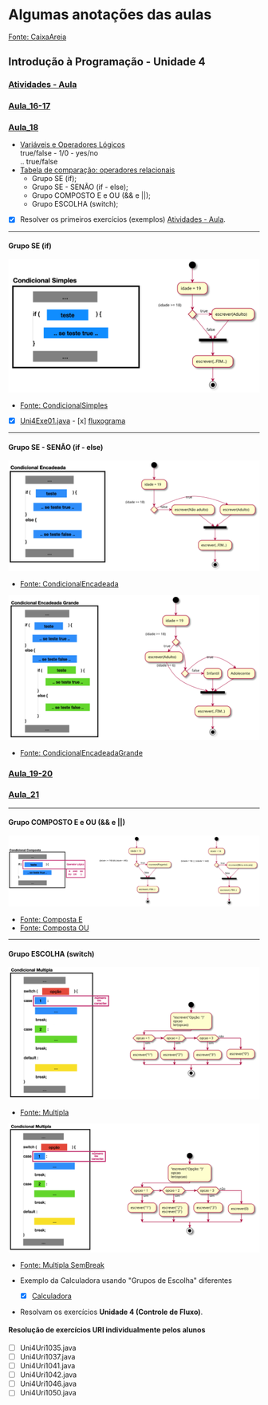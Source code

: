 <!--  FIXME:
### [Aula_13](./aulaAnotacoes.md#Aula_13 "	21-03-2022	segunda	")	21-03-2022	segunda
### [Aula_14](./aulaAnotacoes.md#Aula_14 "	23-03-2022	quarta		23-03-2022	quarta
### [Aula_15](./aulaAnotacoes.md#Aula_15 "	23-03-2022	quarta	")	23-03-2022	quarta
### [Aula_16](./aulaAnotacoes.md#Aula_16 “	28-03-2022	segunda	")	28-03-2022	segunda
### [Aula_17](./aulaAnotacoes.md#Aula_17 “	30-03-2022	quarta		30-03-2022	quarta
### [Aula_18](./aulaAnotacoes.md#Aula_18 "	30-03-2022	quarta	")	30-03-2022	quarta
### [Aula_19](./aulaAnotacoes.md#Aula_19 "	04-04-2022	segunda	")	04-04-2022	segunda
### [Aula_20](./aulaAnotacoes.md#Aula_20 "	06-04-2022	quarta		06-04-2022	quarta
### [Aula_21](./aulaAnotacoes.md#Aula_21 "	06-04-2022	quarta	")	06-04-2022	quarta
-->

# Algumas anotações das aulas

[Fonte: CaixaAreia](./src/CaixaAreia.java "Fonte: CaixaAreia")  

## Introdução à Programação - Unidade 4

### [Atividades - Aula](./atividadeAula.md "Atividades - Aula")  

### [Aula_16-17](../cronograma.md#Aula_16-17)

### [Aula_18](../cronograma.md#Aula_18)

- [Variáveis e Operadores Lógicos](./README.md#operadores-lógicos-em-java​ "Variáveis lógicas")  
  true/false - 1/0 - yes/no  
  .. true/false  
- [Tabela de comparação: operadores relacionais](./README.md#operadores-relacionais-em-java​ "Tabela de comparação: operadores relacionais")  
  - Grupo SE (if);  
  - Grupo SE - SENÃO (if - else);  
  - Grupo COMPOSTO E e OU (&& e ||);  
  - Grupo ESCOLHA (switch);  
- [x] Resolver os primeiros exercícios (exemplos) [Atividades - Aula](./atividadeAula.md "Atividades - Aula").  

----------

#### Grupo SE (if)

![CondicionalSimples](./fluxogramas/CondicionalSimples.drawio.svg "CondicionalSimples")  

- [Fonte: CondicionalSimples](./src/ExemploCondicional_Simples.java "Fonte: CondicionalSimples")  

- [x] [Uni4Exe01.java](./src/Uni4Exe01.java "Uni4Exe01.java") - [x] [fluxograma](./fluxogramas/Uni4Exe01.svg "fluxograma") <!-- prof. completo -->  

----------

#### Grupo SE - SENÃO (if - else)

![CondicionalEncadeada](./fluxogramas/CondicionalEncadeada.drawio.svg "CondicionalEncadeada")  

- [Fonte: CondicionalEncadeada](./src/ExemploCondicionalEncadeada.java "Fonte: CondicionalEncadeada")  

![CondicionalEncadeadaGrande](./fluxogramas/CondicionalEncadeadaGrande.drawio.svg "CondicionalEncadeadaGrande")  

- [Fonte: CondicionalEncadeadaGrande](./src/ExemploCondicionalEncadeadaGrande.java "Fonte: CondicionalEncadeadaGrande")  

### [Aula_19-20](../cronograma.md#Aula_19-20)

### [Aula_21](../cronograma.md#Aula_21)

----------

#### Grupo COMPOSTO E e OU (&& e ||)

![CondicionalComposta](./fluxogramas/CondicionalComposta.drawio.svg "CondicionalComposta")  

- [Fonte: Composta E](./src/ExemploCondicionalCompostaE.java "Fonte: Composta E")  
- [Fonte: Composta OU](./src/ExemploCondicionalCompostaOU.java "Fonte: Composta OU")  

----------

#### Grupo ESCOLHA (switch)

![CondicionalMultipla](./fluxogramas/CondicionalMultipla.drawio.svg "CondicionalMultipla")  

- [Fonte: Multipla](./src/ExemploCondicionalMultipla.java "Fonte: Multipla")  

![CondicionalMultiplaSemBreak](./fluxogramas/CondicionalMultiplaSemBreak.drawio.svg "CondicionalMultiplaSemBreak")  

- [Fonte: Multipla SemBreak](./src/ExemploCondicionalMultiplaSemBreak.java "Fonte: Multipla SemBreak")  

- Exemplo da Calculadora usando "Grupos de Escolha" diferentes
  - [x] [Calculadora](./src/ExemploCalculadora.java "Calculadora")  


<!-- ### [Atividades - URI](./atividadeUri.md "Atividades - URI")  -->

- Resolvam os exercícios **Unidade 4 (Controle de Fluxo)**.

#### Resolução de exercícios URI individualmente pelos alunos  

- [ ] Uni4Uri1035.java
- [ ] Uni4Uri1037.java
- [ ] Uni4Uri1041.java
- [ ] Uni4Uri1042.java
- [ ] Uni4Uri1046.java
- [ ] Uni4Uri1050.java
